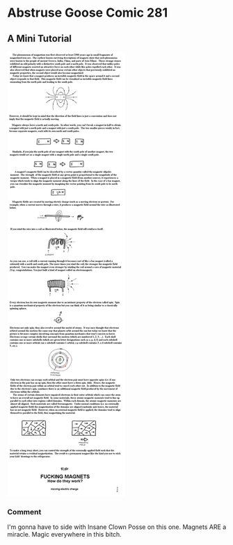 # Abstruse Goose Comic 281
## A Mini Tutorial

![image](Thrilla_Killa_Klownz.png)
### Comment
I'm gonna have to side with Insane Clown Posse on this one.  Magnets ARE a miracle.  Magic everywhere in this bitch.
